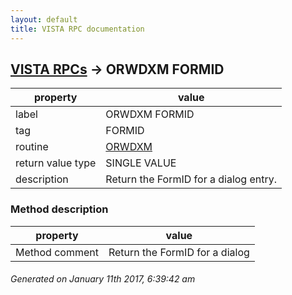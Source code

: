 ```yaml
---
layout: default
title: VISTA RPC documentation
---
```




## [VISTA RPCs](TableOfContent.md) &#8594; ORWDXM FORMID 

 property | value 
--- | --- 
 label | ORWDXM FORMID
 tag | FORMID
 routine | [ORWDXM](http://code.osehra.org/dox/Routine_ORWDXM_source.html)
 return value type | SINGLE VALUE
 description | Return the FormID for a dialog entry.


### Method description

 property | value 
--- | --- 
 Method comment | Return the FormID for a dialog




 ###### Generated on January 11th 2017, 6:39:42 am